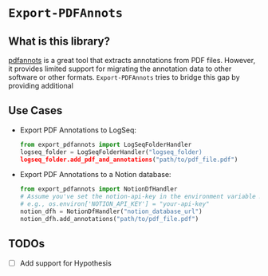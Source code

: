 # `Export-PDFAnnots`

## What is this library?

[pdfannots](https://github.com/0xabu/pdfannots) is a great tool that extracts annotations from PDF files.
However, it provides limited support for migrating the annotation data to other software or other formats.
`Export-PDFAnnots` tries to bridge this gap by providing additional 

## Use Cases

- Export PDF Annotations to LogSeq: 
    ```python
    from export_pdfannots import LogSeqFolderHandler
    logseq_folder = LogSeqFolderHandler("logseq_folder)
    logseq_folder.add_pdf_and_annotations("path/to/pdf_file.pdf")
    ```

- Export PDF Annotations to a Notion database: 
    ```python
    from export_pdfannots import NotionDfHandler
    # Assume you've set the notion-api-key in the environment variable NOTION_API_KEY
    # e.g., os.environ['NOTION_API_KEY'] = "your-api-key"
    notion_dfh = NotionDfHandler("notion_database_url")
    notion_dfh.add_annotations("path/to/pdf_file.pdf")
    ```

## TODOs

- [ ] Add support for Hypothesis